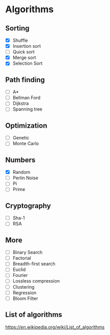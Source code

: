 # Algorithms
## Sorting
- [x] Shuffle
- [x] Insertion sort
- [ ] Quick sort
- [x] Merge sort
- [x] Selection Sort

## Path finding
- [ ] A*
- [ ] Bellman Ford
- [ ] Dijkstra
- [ ] Spanning tree

## Optimization
- [ ] Genetic
- [ ] Monte Carlo

## Numbers
- [x] Random
- [ ] Perlin Noise
- [ ] Pi
- [ ] Prime

## Cryptography
- [ ] Sha-1
- [ ] RSA

## More
- [ ] Binary Search
- [ ] Factorial
- [ ] Breadth-first search
- [ ] Euclid
- [ ] Fourier
- [ ] Lossless compression
- [ ] Clustering
- [ ] Regression
- [ ] Bloom Filter

## List of algorithms
https://en.wikipedia.org/wiki/List_of_algorithms

